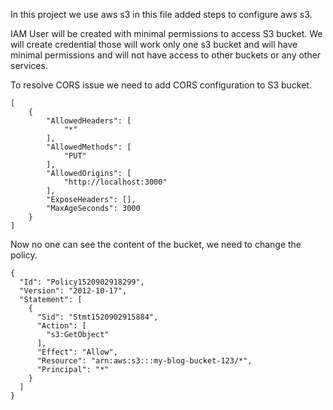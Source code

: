 In this project we use aws s3 in this file added steps to configure aws s3.

IAM User will be created with minimal permissions to access S3 bucket. We will create credential those will work only
one s3 bucket and will have minimal permissions and will not have access to other buckets or any other services.

To resolve CORS issue we need to add CORS configuration to S3 bucket.
```shell
[
    {
        "AllowedHeaders": [
            "*"
        ],
        "AllowedMethods": [
            "PUT"
        ],
        "AllowedOrigins": [
            "http://localhost:3000"
        ],
        "ExposeHeaders": [],
        "MaxAgeSeconds": 3000
    }
]
```

Now no one can see the content of the bucket, we need to change the policy. 
```shell
{
  "Id": "Policy1520902918299",
  "Version": "2012-10-17",
  "Statement": [
    {
      "Sid": "Stmt1520902915884",
      "Action": [
        "s3:GetObject"
      ],
      "Effect": "Allow",
      "Resource": "arn:aws:s3:::my-blog-bucket-123/*",
      "Principal": "*"
    }
  ]
}
```